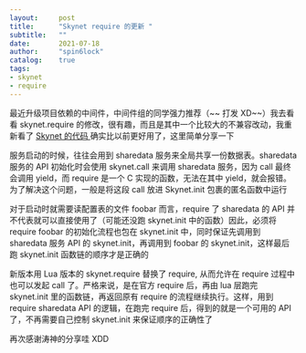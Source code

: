 ```yaml
---
layout:     post
title:      "Skynet require 的更新 "
subtitle:   ""
date:       2021-07-18
author:     "spin6lock"
catalog:    true
tags:
- skynet
- require
---
```


最近升级项目依赖的中间件，中间件组的同学强力推荐（~~ 打发 XD~~）我去看看 skynet.require 的修改，很有趣，而且是其中一个比较大的不兼容改动，我重新看了 [Skynet 的代码 ](https://github.com/cloudwu/skynet/commits/master/lualib/skynet/require.lua) 确实比以前更好用了，这里简单分享一下

服务启动的时候，往往会用到 sharedata 服务来全局共享一份数据表。sharedata 服务的 API 初始化时会使用 skynet.call 来调用 sharedata 服务，因为 call 最终会调用 yield，而 require 是一个 C 实现的函数，无法在其中 yield，就会报错。为了解决这个问题，一般是将这段 call 放进 Skynet.init 包裹的匿名函数中运行

对于启动时就需要读配置表的文件 foobar 而言，require 了 sharedata 的 API 并不代表就可以直接使用了（可能还没跑 skynet.init 中的函数）因此，必须将 require foobar 的初始化流程也包在 skynet.init 中，同时保证先调用到 sharedata 服务 API 的 skynet.init，再调用到 foobar 的 skynet.init，这样最后跑 skynet.init 函数链的顺序才是正确的

新版本用 Lua 版本的 skynet.require 替换了 require, 从而允许在 require 过程中也可以发起 call 了。严格来说，是在官方 require 后，再由 lua 层跑完 skynet.init 里的函数链，再返回原有 require 的流程继续执行。这样，用到 require sharedata API 的逻辑，在跑完 require 后，得到的就是一个可用的 API 了，不再需要自己控制 skynet.init 来保证顺序的正确性了

再次感谢涛神的分享哇 XDD

